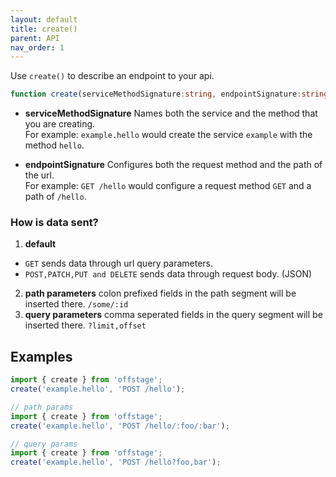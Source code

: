 ```yaml
---
layout: default
title: create()
parent: API
nav_order: 1
---
```


Use `create()` to describe an endpoint to your api.

```ts
function create(serviceMethodSignature:string, endpointSignature:string):void
```

- **serviceMethodSignature**
Names both the service and the method that you are creating.  
For example: `example.hello` would create the service `example` with the method `hello`.

- **endpointSignature**
Configures both the request method and the path of the url.  
For example: `GET /hello` would configure a request method `GET` and a path of `/hello`.


### How is data sent?
1. **default**
  - `GET` sends data through url query parameters.
  - `POST,PATCH,PUT and DELETE` sends data through request body. (JSON)
2. **path parameters** colon prefixed fields in the path segment will be inserted there. `/some/:id`
3. **query parameters** comma seperated fields in the query segment will be inserted there. `?limit,offset`


## Examples

```ts
import { create } from 'offstage';
create('example.hello', 'POST /hello');
```
```ts
// path params
import { create } from 'offstage';
create('example.hello', 'POST /hello/:foo/:bar');
```
```ts
// query params
import { create } from 'offstage';
create('example.hello', 'POST /hello?foo,bar');
```

